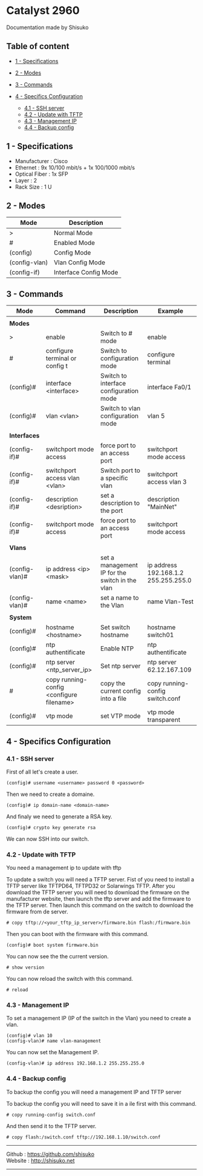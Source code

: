 # Catalyst 2960

Documentation made by Shisuko

## Table of content

- [1 - Specifications](#1---specifications)
- [2 - Modes](#2---modes)
- [3 - Commands](#3---commands)
- [4 - Specifics Configuration](#4---specifics-configuration)
    
    - [4.1 - SSH server](#41---ssh-server)      
    - [4.2 - Update with TFTP](#42---update-with-tftp)
    - [4.3 - Management IP](#43---management-ip)
    - [4.4 - Backup config](#44---backup-config)
	
## 1 - Specifications

- Manufacturer : Cisco
- Ethernet : 9x 10/100 mbit/s + 1x 100/1000 mbit/s
- Optical Fiber : 1x SFP
- Layer : 2
- Rack Size : 1 U

## 2 - Modes

|       Mode        |       Description     |
|         -         |            -          |
|>|Normal Mode|
|#|Enabled Mode|
|(config)|Config Mode|
|(config-vlan)|Vlan Config Mode|
|(config-if)|Interface Config Mode|         

## 3 - Commands

|       Mode        |       Command         |       Description         |       Example     |
|         -         |           -           |           -               |          -        |
|||||
|**Modes**|
|>|enable|Switch to  # mode|enable|
|#|configure terminal or config t|Switch to configuration mode|configure terminal|
|(config)#|interface \<interface>|Switch to interface configuration mode|interface Fa0/1|
|(config)#|vlan \<vlan>|Switch to vlan configuration mode|vlan 5|
|||||
|**Interfaces**|
|(config-if)#|switchport mode access|force port to an access port|switchport mode access|
|(config-if)#|switchport access vlan \<vlan>|Switch port to a specific vlan|switchport access vlan 3|
|(config-if)#|description \<desription>|set a description to the port|description "MainNet"|
|(config-if)#|switchport mode access|force port to an access port|switchport mode access|
|||||
|**Vlans**|
|(config-vlan)#|ip address \<ip> \<mask>|set a management IP for the switch in the vlan|ip address 192.168.1.2 255.255.255.0|
|(config-vlan)#|name \<name>|set a name to the Vlan|name Vlan-Test|
|||||
|**System**|
|(config)#|hostname \<hostname>|Set switch hostname|hostname switch01|
|(config)#|ntp authentificate|Enable NTP|ntp authentificate|
|(config)#|ntp server \<ntp_server_ip>|Set ntp server|ntp server 62.12.167.109|
|#|copy running-config \<configure filename>|copy the current config into a file|copy running-config switch.conf|
|(config)#|vtp mode|set VTP mode|vtp mode transparent|



## 4 - Specifics Configuration

### 4.1 - SSH server

First of all let's create a user.

    (config)# username <username> password 0 <password>

Then we need to create a domaine.

    (config)# ip domain-name <domain-name>

And finaly we need to generate a RSA key.

    (config)# crypto key generate rsa

We can now SSH into our switch.

### 4.2 - Update with TFTP

You need a management ip to update with tftp

To update a switch you will need a TFTP server. Fist of you need to install a TFTP server like TFTPD64, TFTPD32 or Solarwings TFTP. After you download the TFTP server you will need to download the firmware on the manufacturer website, then launch the tftp server and add the firmware to the TFTP server. Then launch this command on the switch to download the firmware from de server. 

    # copy tftp://<your_tftp_ip_server>/firmware.bin flash:/firmware.bin

Then you can boot with the firmware with this command.

    (config)# boot system firmware.bin

You can now see the the current version.

    # show version

You can now reload the switch with this command.

    # reload

### 4.3 - Management IP

To set a management IP (IP of the switch in the Vlan) you need to create a vlan.

    (config)# vlan 10
    (config-vlan)# name vlan-management

You can now set the Management IP.

    (config-vlan)# ip address 192.168.1.2 255.255.255.0


### 4.4 - Backup config

To backup the config you will need a management IP and TFTP server

To backup the config you will need to save it in a ile first with this command.

    # copy running-config switch.conf

And then send it to the TFTP server.

    # copy flash:/switch.conf tftp://192.168.1.10/switch.conf












<!-- Footer -->

---

Github : https://github.com/shisuko   
Website : http://shisuko.net

---
